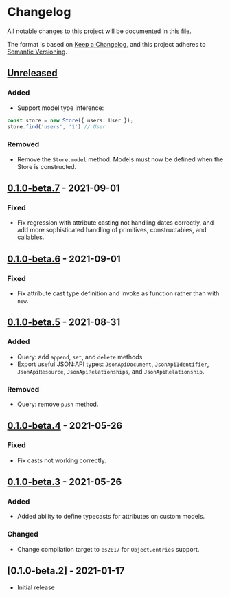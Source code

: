 # Changelog

All notable changes to this project will be documented in this file.

The format is based on [Keep a Changelog](https://keepachangelog.com/en/1.0.0/),
and this project adheres to [Semantic Versioning](https://semver.org/spec/v2.0.0.html).

## [Unreleased]
### Added
- Support model type inference:
```ts
const store = new Store({ users: User });
store.find('users', '1') // User
```

### Removed
- Remove the `Store.model` method. Models must now be defined when the Store is constructed.

## [0.1.0-beta.7] - 2021-09-01
### Fixed
- Fix regression with attribute casting not handling dates correctly, and add more sophisticated handling of primitives, constructables, and callables.

## [0.1.0-beta.6] - 2021-09-01
### Fixed
- Fix attribute cast type definition and invoke as function rather than with `new`.

## [0.1.0-beta.5] - 2021-08-31
### Added
- Query: add `append`, `set`, and `delete` methods.
- Export useful JSON:API types: `JsonApiDocument`, `JsonApiIdentifier`, `JsonApiResource`, `JsonApiRelationships`, and `JsonApiRelationship`.

### Removed
- Query: remove `push` method.

## [0.1.0-beta.4] - 2021-05-26
### Fixed
- Fix casts not working correctly.

## [0.1.0-beta.3] - 2021-05-26
### Added
- Added ability to define typecasts for attributes on custom models.

### Changed
- Change compilation target to `es2017` for `Object.entries` support.

## [0.1.0-beta.2] - 2021-01-17
- Initial release

[Unreleased]: https://github.com/tobyzerner/json-api-models/compare/v0.1.0-beta.7...HEAD
[0.1.0-beta.7]: https://github.com/tobyzerner/json-api-models/compare/v0.1.0-beta.6...v0.1.0-beta.7
[0.1.0-beta.6]: https://github.com/tobyzerner/json-api-models/compare/v0.1.0-beta.5...v0.1.0-beta.6
[0.1.0-beta.5]: https://github.com/tobyzerner/json-api-models/compare/v0.1.0-beta.4...v0.1.0-beta.5
[0.1.0-beta.4]: https://github.com/tobyzerner/json-api-models/compare/v0.1.0-beta.3...v0.1.0-beta.4
[0.1.0-beta.3]: https://github.com/tobyzerner/json-api-models/compare/v0.1.0-beta.1...v0.1.0-beta.3
